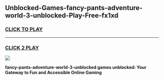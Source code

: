 
## Unblocked-Games-fancy-pants-adventure-world-3-unblocked-Play-Free-fx1xd
<h3>
<a href="https://premium76.site?title=fancy-pants-adventure-world-3-unblocked&ref=18A1">CLICK TO PLAY</a></h3>
<hr>

<h3>
<a href="https://premium76.site?title=fancy-pants-adventure-world-3-unblocked&ref=18A1">CLICK 2 PLAY</a>
  
</h3>

<a href="https://premium76.site?title=fancy-pants-adventure-world-3-unblocked&ref=18A1"><img src="https://clearcache.store/games.png"></a>


**fancy-pants-adventure-world-3-unblocked games unblocked: Your Gateway to Fun and Accessible Online Gaming**
